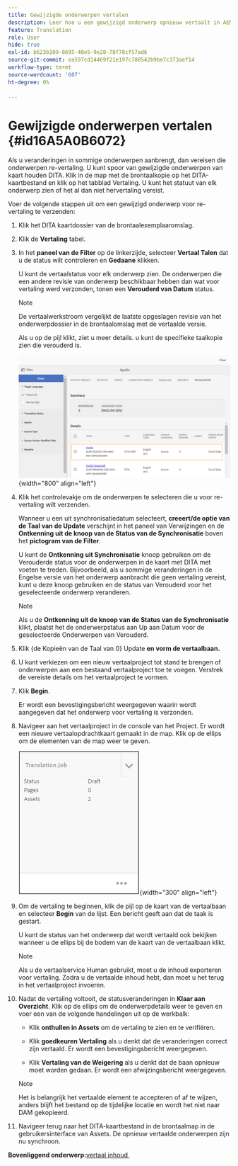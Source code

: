 ```yaml
---
title: Gewijzigde onderwerpen vertalen
description: Leer hoe u een gewijzigd onderwerp opnieuw vertaalt in AEM Guides.
feature: Translation
role: User
hide: true
exl-id: b623b109-8695-40e5-9e28-78f78cf57ad6
source-git-commit: ea597cd14469f21e197c700542b9be7c373aef14
workflow-type: tm+mt
source-wordcount: '607'
ht-degree: 0%

---
```


# Gewijzigde onderwerpen vertalen {#id16A5A0B6072}

Als u veranderingen in sommige onderwerpen aanbrengt, dan vereisen die onderwerpen re-vertaling. U kunt spoor van gewijzigde onderwerpen van kaart houden DITA. Klik in de map met de brontaalkopie op het DITA-kaartbestand en klik op het tabblad Vertaling. U kunt het statuut van elk onderwerp zien of het al dan niet hervertaling vereist.

Voer de volgende stappen uit om een gewijzigd onderwerp voor re-vertaling te verzenden:

1. Klik het DITA kaartdossier van de brontaalexemplaaromslag.

1. Klik de **Vertaling** tabel.

1. In het **paneel van de Filter** op de linkerzijde, selecteer **Vertaal Talen** dat u de status wilt controleren en **Gedaane** klikken.

   U kunt de vertaalstatus voor elk onderwerp zien. De onderwerpen die een andere revisie van onderwerp beschikbaar hebben dan wat voor vertaling werd verzonden, tonen een **Verouderd van Datum** status.

   >[!NOTE]
   >
   > De vertaalwerkstroom vergelijkt de laatste opgeslagen revisie van het onderwerpdossier in de brontaalomslag met de vertaalde versie.

   Als u op de pijl klikt, ziet u meer details. u kunt de specifieke taalkopie zien die verouderd is.

   ![](images/out-of-sync-uuid.png){width="800" align="left"}

1. Klik het controlevakje om de onderwerpen te selecteren die u voor re-vertaling wilt verzenden.

   Wanneer u een uit synchronisatiedatum selecteert, **creeert/de optie van de Taal van de Update** verschijnt in het paneel van Verwijzingen en de **Ontkenning uit de knoop van de Status van de Synchronisatie** boven het **pictogram van de Filter**.

   U kunt de **Ontkenning uit Synchronisatie** knoop gebruiken om de Verouderde status voor de onderwerpen in de kaart met DITA met voeten te treden. Bijvoorbeeld, als u sommige veranderingen in de Engelse versie van het onderwerp aanbracht die geen vertaling vereist, kunt u deze knoop gebruiken en de status van Verouderd voor het geselecteerde onderwerp veranderen.

   >[!NOTE]
   >
   > Als u de **Ontkenning uit de knoop van de Status van de Synchronisatie** klikt, plaatst het de onderwerpstatus aan Up aan Datum voor de geselecteerde Onderwerpen van Verouderd.

1. Klik {de Kopieën van de Taal van 0} Update **en vorm de vertaalbaan.**

1. U kunt verkiezen om een nieuw vertaalproject tot stand te brengen of onderwerpen aan een bestaand vertaalproject toe te voegen. Verstrek de vereiste details om het vertaalproject te vormen.

1. Klik **Begin**.

   Er wordt een bevestigingsbericht weergegeven waarin wordt aangegeven dat het onderwerp voor vertaling is verzonden.

1. Navigeer aan het vertaalproject in de console van het Project. Er wordt een nieuwe vertaalopdrachtkaart gemaakt in de map. Klik op de ellips om de elementen van de map weer te geven.

   ![](images/incremental-job.PNG){width="300" align="left"}

1. Om de vertaling te beginnen, klik de pijl op de kaart van de vertaalbaan en selecteer **Begin** van de lijst. Een bericht geeft aan dat de taak is gestart.

   U kunt de status van het onderwerp dat wordt vertaald ook bekijken wanneer u de ellips bij de bodem van de kaart van de vertaalbaan klikt.

   >[!NOTE]
   >
   > Als u de vertaalservice Human gebruikt, moet u de inhoud exporteren voor vertaling. Zodra u de vertaalde inhoud hebt, dan moet u het terug in het vertaalproject invoeren.

1. Nadat de vertaling voltooit, de statusveranderingen in **Klaar aan Overzicht**. Klik op de ellips om de onderwerpdetails weer te geven en voer een van de volgende handelingen uit op de werkbalk:

   - Klik **onthullen in Assets** om de vertaling te zien en te verifiëren.

   - Klik **goedkeuren Vertaling** als u denkt dat de veranderingen correct zijn vertaald. Er wordt een bevestigingsbericht weergegeven.

   - Klik **Vertaling van de Weigering** als u denkt dat de baan opnieuw moet worden gedaan. Er wordt een afwijzingsbericht weergegeven.

   >[!NOTE]
   >
   > Het is belangrijk het vertaalde element te accepteren of af te wijzen, anders blijft het bestand op de tijdelijke locatie en wordt het niet naar DAM gekopieerd.

1. Navigeer terug naar het DITA-kaartbestand in de brontaalmap in de gebruikersinterface van Assets. De opnieuw vertaalde onderwerpen zijn nu synchroon.


**Bovenliggend onderwerp:**&#x200B;[&#x200B; vertaal inhoud &#x200B;](translation.md)

